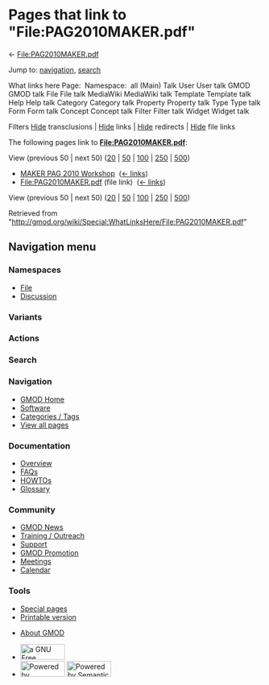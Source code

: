 <div id="mw-page-base" class="noprint">

</div>

<div id="mw-head-base" class="noprint">

</div>

<div id="content" class="mw-body" role="main">

<span id="top"></span>

<div id="mw-js-message" style="display:none;">

</div>



# <span dir="auto">Pages that link to "File:PAG2010MAKER.pdf"</span>

<div id="bodyContent">

<div id="contentSub">

←
[File:PAG2010MAKER.pdf](/wiki/File:PAG2010MAKER.pdf "File:PAG2010MAKER.pdf")

</div>

<div id="jump-to-nav" class="mw-jump">

Jump to: [navigation](#mw-navigation), [search](#p-search)

</div>

<div id="mw-content-text">

What links here Page:  Namespace:  all (Main) Talk User User talk GMOD
GMOD talk File File talk MediaWiki MediaWiki talk Template Template talk
Help Help talk Category Category talk Property Property talk Type Type
talk Form Form talk Concept Concept talk Filter Filter talk Widget
Widget talk

Filters
[Hide](/mediawiki/index.php?title=Special:WhatLinksHere/File:PAG2010MAKER.pdf&hidetrans=1 "Special:WhatLinksHere/File:PAG2010MAKER.pdf")
transclusions \|
[Hide](/mediawiki/index.php?title=Special:WhatLinksHere/File:PAG2010MAKER.pdf&hidelinks=1 "Special:WhatLinksHere/File:PAG2010MAKER.pdf")
links \|
[Hide](/mediawiki/index.php?title=Special:WhatLinksHere/File:PAG2010MAKER.pdf&hideredirs=1 "Special:WhatLinksHere/File:PAG2010MAKER.pdf")
redirects \|
[Hide](/mediawiki/index.php?title=Special:WhatLinksHere/File:PAG2010MAKER.pdf&hideimages=1 "Special:WhatLinksHere/File:PAG2010MAKER.pdf")
file links

The following pages link to
**[File:PAG2010MAKER.pdf](/wiki/File:PAG2010MAKER.pdf "File:PAG2010MAKER.pdf")**:

View (previous 50 \| next 50)
([20](/mediawiki/index.php?title=Special:WhatLinksHere/File:PAG2010MAKER.pdf&limit=20 "Special:WhatLinksHere/File:PAG2010MAKER.pdf")
\|
[50](/mediawiki/index.php?title=Special:WhatLinksHere/File:PAG2010MAKER.pdf&limit=50 "Special:WhatLinksHere/File:PAG2010MAKER.pdf")
\|
[100](/mediawiki/index.php?title=Special:WhatLinksHere/File:PAG2010MAKER.pdf&limit=100 "Special:WhatLinksHere/File:PAG2010MAKER.pdf")
\|
[250](/mediawiki/index.php?title=Special:WhatLinksHere/File:PAG2010MAKER.pdf&limit=250 "Special:WhatLinksHere/File:PAG2010MAKER.pdf")
\|
[500](/mediawiki/index.php?title=Special:WhatLinksHere/File:PAG2010MAKER.pdf&limit=500 "Special:WhatLinksHere/File:PAG2010MAKER.pdf"))

- [MAKER PAG 2010
  Workshop](/wiki/MAKER_PAG_2010_Workshop "MAKER PAG 2010 Workshop") ‎
  <span class="mw-whatlinkshere-tools">([←
  links](/mediawiki/index.php?title=Special:WhatLinksHere&target=MAKER+PAG+2010+Workshop "Special:WhatLinksHere"))</span>
- [File:PAG2010MAKER.pdf](/wiki/File:PAG2010MAKER.pdf "File:PAG2010MAKER.pdf")
  (file link) ‎ <span class="mw-whatlinkshere-tools">([←
  links](/mediawiki/index.php?title=Special:WhatLinksHere&target=File%3APAG2010MAKER.pdf "Special:WhatLinksHere"))</span>

View (previous 50 \| next 50)
([20](/mediawiki/index.php?title=Special:WhatLinksHere/File:PAG2010MAKER.pdf&limit=20 "Special:WhatLinksHere/File:PAG2010MAKER.pdf")
\|
[50](/mediawiki/index.php?title=Special:WhatLinksHere/File:PAG2010MAKER.pdf&limit=50 "Special:WhatLinksHere/File:PAG2010MAKER.pdf")
\|
[100](/mediawiki/index.php?title=Special:WhatLinksHere/File:PAG2010MAKER.pdf&limit=100 "Special:WhatLinksHere/File:PAG2010MAKER.pdf")
\|
[250](/mediawiki/index.php?title=Special:WhatLinksHere/File:PAG2010MAKER.pdf&limit=250 "Special:WhatLinksHere/File:PAG2010MAKER.pdf")
\|
[500](/mediawiki/index.php?title=Special:WhatLinksHere/File:PAG2010MAKER.pdf&limit=500 "Special:WhatLinksHere/File:PAG2010MAKER.pdf"))

</div>

<div class="printfooter">

Retrieved from
"<http://gmod.org/wiki/Special:WhatLinksHere/File:PAG2010MAKER.pdf>"

</div>

<div id="catlinks" class="catlinks catlinks-allhidden">

</div>

<div class="visualClear">

</div>

</div>

</div>

<div id="mw-navigation">

## Navigation menu

<div id="mw-head">



<div id="left-navigation">

<div id="p-namespaces" class="vectorTabs" role="navigation"
aria-labelledby="p-namespaces-label">

### Namespaces

- <span id="ca-nstab-image"><a href="/wiki/File:PAG2010MAKER.pdf" accesskey="c"
  title="View the file page [c]">File</a></span>
- <span id="ca-talk"><a
  href="/mediawiki/index.php?title=File_talk:PAG2010MAKER.pdf&amp;action=edit&amp;redlink=1"
  accesskey="t"
  title="Discussion about the content page [t]">Discussion</a></span>

</div>

<div id="p-variants" class="vectorMenu emptyPortlet" role="navigation"
aria-labelledby="p-variants-label">

### 

### Variants[](#)

<div class="menu">

</div>

</div>

</div>

<div id="right-navigation">



<div id="p-cactions" class="vectorMenu emptyPortlet" role="navigation"
aria-labelledby="p-cactions-label">

### Actions[](#)

<div class="menu">

</div>

</div>

<div id="p-search" role="search">

### Search

<div id="simpleSearch">

</div>

</div>

</div>

</div>

<div id="mw-panel">

<div id="p-logo" role="banner">

<a href="/wiki/Main_Page"
style="background-image: url(http://gmod.org/images/GMOD-cogs.png);"
title="Visit the main page"></a>

</div>

<div id="p-Navigation" class="portal" role="navigation"
aria-labelledby="p-Navigation-label">

### Navigation

<div class="body">

- <span id="n-GMOD-Home">[GMOD Home](/wiki/Main_Page)</span>
- <span id="n-Software">[Software](/wiki/GMOD_Components)</span>
- <span id="n-Categories-.2F-Tags">[Categories /
  Tags](/wiki/Categories)</span>
- <span id="n-View-all-pages">[View all
  pages](/wiki/Special:AllPages)</span>

</div>

</div>

<div id="p-Documentation" class="portal" role="navigation"
aria-labelledby="p-Documentation-label">

### Documentation

<div class="body">

- <span id="n-Overview">[Overview](/wiki/Overview)</span>
- <span id="n-FAQs">[FAQs](/wiki/Category:FAQ)</span>
- <span id="n-HOWTOs">[HOWTOs](/wiki/Category:HOWTO)</span>
- <span id="n-Glossary">[Glossary](/wiki/Glossary)</span>

</div>

</div>

<div id="p-Community" class="portal" role="navigation"
aria-labelledby="p-Community-label">

### Community

<div class="body">

- <span id="n-GMOD-News">[GMOD News](/wiki/GMOD_News)</span>
- <span id="n-Training-.2F-Outreach">[Training /
  Outreach](/wiki/Training_and_Outreach)</span>
- <span id="n-Support">[Support](/wiki/Support)</span>
- <span id="n-GMOD-Promotion">[GMOD
  Promotion](/wiki/GMOD_Promotion)</span>
- <span id="n-Meetings">[Meetings](/wiki/Meetings)</span>
- <span id="n-Calendar">[Calendar](/wiki/Calendar)</span>

</div>

</div>

<div id="p-tb" class="portal" role="navigation"
aria-labelledby="p-tb-label">

### Tools

<div class="body">

- <span id="t-specialpages"><a href="/wiki/Special:SpecialPages" accesskey="q"
  title="A list of all special pages [q]">Special pages</a></span>
- <span id="t-print"><a
  href="/mediawiki/index.php?title=Special:WhatLinksHere/File:PAG2010MAKER.pdf&amp;printable=yes"
  rel="alternate" accesskey="p"
  title="Printable version of this page [p]">Printable version</a></span>

</div>

</div>

</div>

</div>

<div id="footer" role="contentinfo">

- <span id="footer-places-about">[About
  GMOD](/wiki/GMOD:About "GMOD:About")</span>

<!-- -->

- <span id="footer-copyrightico">[<img src="http://www.gnu.org/graphics/gfdl-logo-small.png" width="88"
  height="31" alt="a GNU Free Documentation License" />](http://www.gnu.org/licenses/fdl-1.3.html)</span>
- <span id="footer-poweredbyico">[<img src="/mediawiki/skins/common/images/poweredby_mediawiki_88x31.png"
  width="88" height="31" alt="Powered by MediaWiki" />](//www.mediawiki.org/)
  [<img
  src="/mediawiki/extensions/SemanticMediaWiki/includes/../resources/images/smw_button.png"
  width="88" height="31" alt="Powered by Semantic MediaWiki" />](https://www.semantic-mediawiki.org/wiki/Semantic_MediaWiki)</span>

<div style="clear:both">

</div>

</div>
